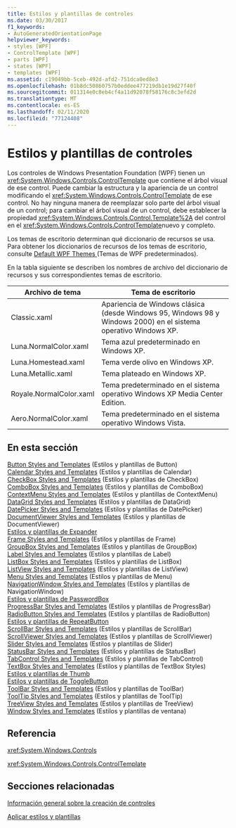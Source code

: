 ```yaml
---
title: Estilos y plantillas de controles
ms.date: 03/30/2017
f1_keywords:
- AutoGeneratedOrientationPage
helpviewer_keywords:
- styles [WPF]
- ControlTemplate [WPF]
- parts [WPF]
- states [WPF]
- templates [WPF]
ms.assetid: c19049bb-5ceb-492d-afd2-751dca0ed8e3
ms.openlocfilehash: 01b8dc50860757b0eddee477219db1e19d27f40f
ms.sourcegitcommit: 011314e0c8eb4cf4a11d92078f58176c8c3efd2d
ms.translationtype: MT
ms.contentlocale: es-ES
ms.lasthandoff: 02/11/2020
ms.locfileid: "77124408"
---
```

# <a name="control-styles-and-templates"></a>Estilos y plantillas de controles
Los controles de Windows Presentation Foundation (WPF) tienen un <xref:System.Windows.Controls.ControlTemplate> que contiene el árbol visual de ese control. Puede cambiar la estructura y la apariencia de un control modificando el <xref:System.Windows.Controls.ControlTemplate> de ese control. No hay ninguna manera de reemplazar solo parte del árbol visual de un control; para cambiar el árbol visual de un control, debe establecer la propiedad <xref:System.Windows.Controls.Control.Template%2A> del control en el <xref:System.Windows.Controls.ControlTemplate>nuevo y completo.  
  
 Los temas de escritorio determinan qué diccionario de recursos se usa. Para obtener los diccionarios de recursos de los temas de escritorio, consulte [Default WPF Themes ](https://github.com/Microsoft/WPF-Samples/tree/master/Graphics/2DTransforms) (Temas de WPF predeterminados).  
  
 En la tabla siguiente se describen los nombres de archivo del diccionario de recursos y sus correspondientes temas de escritorio.  
  
|Archivo de tema|Tema de escritorio|  
|----------------|-------------------|  
|Classic.xaml|Apariencia de Windows clásica (desde Windows 95, Windows 98 y Windows 2000) en el sistema operativo Windows XP.|  
|Luna.NormalColor.xaml|Tema azul predeterminado en Windows XP.|  
|Luna.Homestead.xaml|Tema verde olivo en Windows XP.|  
|Luna.Metallic.xaml|Tema plateado en Windows XP.|  
|Royale.NormalColor.xaml|Tema predeterminado en el sistema operativo Windows XP Media Center Edition.|  
|Aero.NormalColor.xaml|Tema predeterminado en el sistema operativo Windows Vista.|  
  
## <a name="in-this-section"></a>En esta sección  
 [Button Styles and Templates](button-styles-and-templates.md) (Estilos y plantillas de Button)  
 [Calendar Styles and Templates](calendar-styles-and-templates.md) (Estilos y plantillas de Calendar)  
 [CheckBox Styles and Templates](checkbox-styles-and-templates.md) (Estilos y plantillas de CheckBox)  
 [ComboBox Styles and Templates](combobox-styles-and-templates.md) (Estilos y plantillas de ComboBox)  
 [ContextMenu Styles and Templates](contextmenu-styles-and-templates.md) (Estilos y plantillas de ContextMenu)  
 [DataGrid Styles and Templates](datagrid-styles-and-templates.md) (Estilos y plantillas de DataGrid)  
 [DatePicker Styles and Templates](datepicker-styles-and-templates.md) (Estilos y plantillas de DatePicker)  
 [DocumentViewer Styles and Templates](documentviewer-styles-and-templates.md) (Estilos y plantillas de DocumentViewer)  
 [Estilos y plantillas de Expander](expander-styles-and-templates.md)  
 [Frame Styles and Templates](frame-styles-and-templates.md) (Estilos y plantillas de Frame)  
 [GroupBox Styles and Templates](groupbox-styles-and-templates.md) (Estilos y plantillas de GroupBox)  
 [Label Styles and Templates](label-styles-and-templates.md) (Estilos y plantillas de Label)  
 [ListBox Styles and Templates](listbox-styles-and-templates.md) (Estilos y plantillas de ListBox)  
 [ListView Styles and Templates](listview-styles-and-templates.md) (Estilos y plantillas de ListView)  
 [Menu Styles and Templates](menu-styles-and-templates.md) (Estilos y plantillas de Menu)  
 [NavigationWindow Styles and Templates](navigationwindow-styles-and-templates.md) (Estilos y plantillas de NavigationWindow)  
 [Estilos y plantillas de PasswordBox](passwordbox-styles-and-templates.md)  
 [ProgressBar Styles and Templates](progressbar-styles-and-templates.md) (Estilos y plantillas de ProgressBar)  
 [RadioButton Styles and Templates](radiobutton-styles-and-templates.md) (Estilos y plantillas de RadioButton)  
 [Estilos y plantillas de RepeatButton](repeatbutton-styles-and-templates.md)  
 [ScrollBar Styles and Templates](scrollbar-styles-and-templates.md) (Estilos y plantillas de ScrollBar)  
 [ScrollViewer Styles and Templates](scrollviewer-styles-and-templates.md) (Estilos y plantillas de ScrollViewer)  
 [Slider Styles and Templates](slider-styles-and-templates.md) (Estilos y plantillas de Slider)  
 [StatusBar Styles and Templates](statusbar-styles-and-templates.md) (Estilos y plantillas de StatusBar)  
 [TabControl Styles and Templates](tabcontrol-styles-and-templates.md) (Estilos y plantillas de TabControl)  
 [TextBox Styles and Templates](textbox-styles-and-templates.md) (Estilos y plantillas de TextBox Styles)  
 [Estilos y plantillas de Thumb](thumb-styles-and-templates.md)  
 [Estilos y plantillas de ToggleButton](togglebutton-styles-and-templates.md)  
 [ToolBar Styles and Templates](toolbar-styles-and-templates.md) (Estilos y plantillas de ToolBar)  
 [ToolTip Styles and Templates](tooltip-styles-and-templates.md) (Estilos y plantillas de ToolTip)  
 [TreeView Styles and Templates](treeview-styles-and-templates.md) (Estilos y plantillas de TreeView)  
 [Window Styles and Templates](window-styles-and-templates.md) (Estilos y plantillas de ventana)  
  
## <a name="reference"></a>Referencia  
 <xref:System.Windows.Controls>  
  
 <xref:System.Windows.Controls.ControlTemplate>  
  
## <a name="related-sections"></a>Secciones relacionadas  
 [Información general sobre la creación de controles](control-authoring-overview.md)  
  
 [Aplicar estilos y plantillas](../../../desktop-wpf/fundamentals/styles-templates-overview.md)
